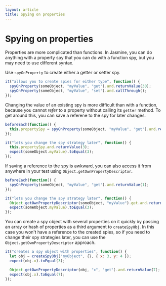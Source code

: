 ```yaml
---
layout: article
title: Spying on properties
---
```


# Spying on properties

Properties are more complicated than functions. In Jasmine, you can do anything with a property spy that you
can do with a function spy, but you may need to use different syntax.

Use `spyOnProperty` to create either a getter or setter spy.

```javascript
it("allows you to create spies for either type", function() {
  spyOnProperty(someObject, "myValue", "get").and.returnValue(30);
  spyOnProperty(someObject, "myValue", "set").and.callThrough();
});
```

Changing the value of an existing spy is more difficult than with a function, because you cannot _refer_ to a property without calling its `getter` method. To get around this, you can save a referene to the spy for later changes.

```javascript
beforeEach(function() {
  this.propertySpy = spyOnProperty(someObject, "myValue", "get").and.returnValue(1);
});

it("lets you change the spy strategy later", function() {
  this.propertySpy.and.returnValue(3);
  expect(someObject.myValue).toEqual(3);
});
```

If saving a reference to the spy is awkward, you can also access it from anywhere in your test using
`Object.getOwnPropertyDescriptor`.

```javascript
beforeEach(function() {
  spyOnProperty(someObject, "myValue", "get").and.returnValue(1);
});

it("lets you change the spy strategy later", function() {
  Object.getOwnPropertyDescriptor(someObject, "myValue").get.and.returnValue(3);
  expect(someObject.myValue).toEqual(3);
});
```

You can create a spy object with several properties on it quickly by passing an array or hash of properties as
a third argument to `createSpyObj`. In this case you won't have a reference to the created spies, so if you
need to change their spy strategies later, you can use the `Object.getOwnPropertyDescriptor` approach.

```javascript
it("creates a spy object with properties", function() {
  let obj = createSpyObj("myObject", {}, { x: 3, y: 4 });
  expect(obj.x).toEqual(3);

  Object.getOwnPropertyDescriptor(obj, "x", "get").and.returnValue(7);
  expect(obj.x).toEqual(7);
});
```
